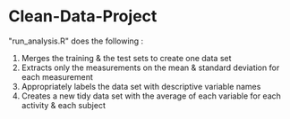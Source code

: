 # Clean-Data-Project
"run_analysis.R" does the following :
1. Merges the training & the test sets to create one data set
2. Extracts only the measurements on the mean & standard deviation for each measurement
3. Appropriately labels the data set with descriptive variable names
4. Creates a new tidy data set with the average of each variable for each activity & each subject
